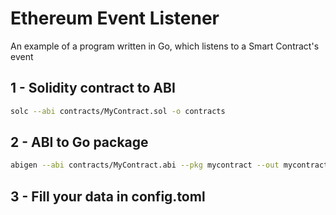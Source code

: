 # Ethereum Event Listener

An example of a program written in Go, which listens to a Smart Contract's event


## 1 - Solidity contract to ABI
```bash
solc --abi contracts/MyContract.sol -o contracts
```

## 2 - ABI to Go package
```bash
abigen --abi contracts/MyContract.abi --pkg mycontract --out mycontract/contract.go
```
## 3 - Fill your data in config.toml
